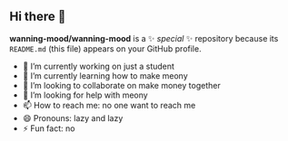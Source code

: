 ## Hi there 👋
**wanning-mood/wanning-mood** is a ✨ _special_ ✨ repository because its `README.md` (this file) appears on your GitHub profile.
- 🔭 I’m currently working on just a student
- 🌱 I’m currently learning  how to make meony
- 👯 I’m looking to collaborate on make money together
- 🤔 I’m looking for help with meony
- 📫 How to reach me: no one want to reach me
- 😄 Pronouns: lazy and lazy
- ⚡ Fun fact: no

